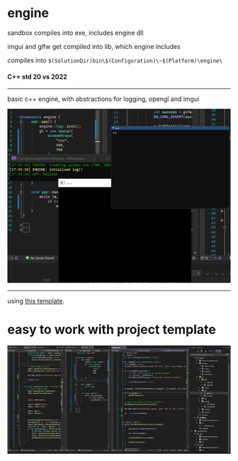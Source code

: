# engine
<p> sandbox compiles into exe, includes engine dll </p>
<p> imgui and glfw get compiled into lib, which engine includes </p>

 compiles into ``` $(SolutionDir)bin\$(Configuration)\~$(Platform)\engine\ ```

<h4> C++ std 20 vs 2022 </h4>

--- 

<p> basic c++ engine, with abstractions for logging, opengl and imgui </p>

![example](https://github.com/quarzasiphix/screenshots/blob/main/engine-example.png)

--- 


using <a href="https://github.com/quarzasiphix/template" style="display:inline; border-bottom: none;">this template</a>.

# easy to work with project template 


<u></u>


![project](https://github.com/quarzasiphix/screenshots/blob/main/engine-proj.png)

